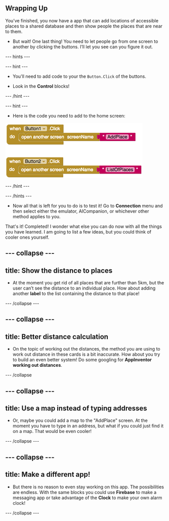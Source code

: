 ## Wrapping Up

You’ve finished, you now have a app that can add locations of accessible places to a shared database and then show people the places that are near to them.

+ But wait! One last thing! You need to let people go from one screen to another by clicking the buttons. I’ll let you see can you figure it out.

--- hints ---

--- hint ---

+ You'll need to add code to your the `Button.Click` of the buttons.

+ Look in the **Control** blocks! 

--- /hint ---

--- hint ---

+ Here is the code you need to add to the home screen:

![](images/navigationCode.png)

--- /hint ---

--- /hints ---

+ Now all that is left for you to do is to test it! Go to **Connection** menu and then select either the emulator, AICompanion, or whichever other method applies to you.

That's it! Completed! I wonder what else you can do now with all the things you have learned. I am going to list a few ideas, but you could think of cooler ones yourself.

--- collapse ---
---
title: Show the distance to places
---

+ At the moment you get rid of all places that are further than 5km, but the user can’t see the distance to an individual place. How about adding another **label** to the list containing the distance to that place!

--- /collapse ---

--- collapse ---
---
title: Better distance calculation
---

+ On the topic of working out the distances, the method you are using to work out distance in these cards is a bit inaccurate. How about you try to build an even better system! Do some googling for **AppInventor working out distances**.

--- /collapse

--- collapse ---
---
title: Use a map instead of typing addresses
---

+ Or, maybe you could add a map to the "AddPlace" screen. At the moment you have to type in an address, but what if you could just find it on a map. That would be even cooler!

--- /collapse ---

--- collapse ---
---
title: Make a different app!
---

+ But there is no reason to even stay working on this app. The possibilities are endless. With the same blocks you could use **Firebase** to make a messaging app or take advantage of the **Clock** to make your own alarm clock!

--- /collapse ---